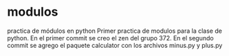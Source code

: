 # modulos
practica de módulos en python
Primer practica de modulos para la clase de python. En el primer commit se creo el zen del grupo 372.
En el segundo commit se agrego el paquete calculator con los archivos minus.py y plus.py
